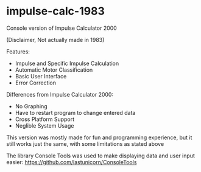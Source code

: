 # impulse-calc-1983
Console version of Impulse Calculator 2000

(Disclaimer, Not actually made in 1983)

Features:
- Impulse and Specific Impulse Calculation
- Automatic Motor Classification
- Basic User Interface
- Error Correction

Differences from Impulse Calculator 2000:
- No Graphing
- Have to restart program to change entered data
- Cross Platform Support
- Neglible System Usage

This version was mostly made for fun and programming experience, but it still works just the same, with some limitations as stated above

The library Console Tools was used to make displaying data and user input easier: https://github.com/lastunicorn/ConsoleTools
